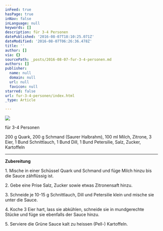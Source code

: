 ```yaml
---
inFeed: true
hasPage: true
inNav: false
inLanguage: null
keywords: []
description: für 3-4 Personen
datePublished: '2016-08-07T18:10:25.071Z'
dateModified: '2016-08-07T06:26:36.478Z'
title: ''
author: []
via: {}
sourcePath: _posts/2016-08-07-fur-3-4-personen.md
authors: []
publisher:
  name: null
  domain: null
  url: null
  favicon: null
starred: false
url: fur-3-4-personen/index.html
_type: Article

---
```

![](https://the-grid-user-content.s3-us-west-2.amazonaws.com/03a82862-3bcc-4d19-b44b-97de615786a4.jpg)

für 3-4 Personen

200 g Quark, 200 g Schmand (Saurer Halbrahm), 100 ml Milch, Zitrone, 3 Eier, 1 Bund Schnittlauch, 1 Bund Dill, 1 Bund Petersilie, Salz, Zucker, Kartoffeln

****

**Zubereitung**

1\. Mische in einer Schüssel Quark und Schmand und füge Milch hinzu bis die Sauce zähflüssig ist. 

2\. Gebe eine Prise Salz, Zucker sowie etwas Zitronensaft hinzu.

3\. Schneide je 10-15 g Schnittlauch, Dill und Petersilie klein und mische sie unter die Sauce.

4\. Koche 3 Eier hart, lass sie abkühlen, schneide sie in mundgerechte Stücke und füge sie ebenfalls der Sauce hinzu.

5\. Serviere die Grüne Sauce kalt zu heissen (Pell-) Kartoffeln.
